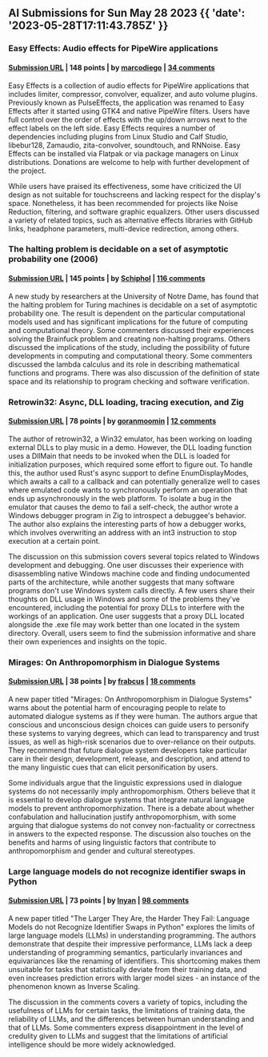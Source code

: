 ## AI Submissions for Sun May 28 2023 {{ 'date': '2023-05-28T17:11:43.785Z' }}

### Easy Effects: Audio effects for PipeWire applications

#### [Submission URL](https://github.com/wwmm/easyeffects) | 148 points | by [marcodiego](https://news.ycombinator.com/user?id=marcodiego) | [34 comments](https://news.ycombinator.com/item?id=36108927)

Easy Effects is a collection of audio effects for PipeWire applications that includes limiter, compressor, convolver, equalizer, and auto volume plugins. Previously known as PulseEffects, the application was renamed to Easy Effects after it started using GTK4 and native PipeWire filters. Users have full control over the order of effects with the up/down arrows next to the effect labels on the left side. Easy Effects requires a number of dependencies including plugins from Linux Studio and Calf Studio, libebur128, Zamaudio, zita-convolver, soundtouch, and RNNoise. Easy Effects can be installed via Flatpak or via package managers on Linux distributions. Donations are welcome to help with further development of the project.

While users have praised its effectiveness, some have criticized the UI design as not suitable for touchscreens and lacking respect for the display's space. Nonetheless, it has been recommended for projects like Noise Reduction, filtering, and software graphic equalizers. Other users discussed a variety of related topics, such as alternative effects libraries with GitHub links, headphone parameters, multi-device redirection, among others.

### The halting problem is decidable on a set of asymptotic probability one (2006)

#### [Submission URL](https://projecteuclid.org/journals/notre-dame-journal-of-formal-logic/volume-47/issue-4/The-Halting-Problem-Is-Decidable-on-a-Set-of-Asymptotic/10.1305/ndjfl/1168352664.full) | 145 points | by [Schiphol](https://news.ycombinator.com/user?id=Schiphol) | [116 comments](https://news.ycombinator.com/item?id=36105717)

A new study by researchers at the University of Notre Dame, has found that the halting problem for Turing machines is decidable on a set of asymptotic probability one. The result is dependent on the particular computational models used and has significant implications for the future of computing and computational theory. Some commenters discussed their experiences solving the Brainfuck problem and creating non-halting programs. Others discussed the implications of the study, including the possibility of future developments in computing and computational theory. Some commenters discussed the lambda calculus and its role in describing mathematical functions and programs. There was also discussion of the definition of state space and its relationship to program checking and software verification.

### Retrowin32: Async, DLL loading, tracing execution, and Zig

#### [Submission URL](https://neugierig.org/software/blog/2023/05/retrowin32-async-dll-tracing-zig.html) | 78 points | by [goranmoomin](https://news.ycombinator.com/user?id=goranmoomin) | [12 comments](https://news.ycombinator.com/item?id=36104608)

The author of retrowin32, a Win32 emulator, has been working on loading external DLLs to play music in a demo. However, the DLL loading function uses a DllMain that needs to be invoked when the DLL is loaded for initialization purposes, which required some effort to figure out. To handle this, the author used Rust's async support to define EnumDisplayModes, which awaits a call to a callback and can potentially generalize well to cases where emulated code wants to synchronously perform an operation that ends up asynchronously in the web platform. To isolate a bug in the emulator that causes the demo to fail a self-check, the author wrote a Windows debugger program in Zig to introspect a debuggee's behavior. The author also explains the interesting parts of how a debugger works, which involves overwriting an address with an int3 instruction to stop execution at a certain point.

The discussion on this submission covers several topics related to Windows development and debugging. One user discusses their experience with disassembling native Windows machine code and finding undocumented parts of the architecture, while another suggests that many software programs don't use Windows system calls directly. A few users share their thoughts on DLL usage in Windows and some of the problems they've encountered, including the potential for proxy DLLs to interfere with the workings of an application. One user suggests that a proxy DLL located alongside the .exe file may work better than one located in the system directory. Overall, users seem to find the submission informative and share their own experiences and insights on the topic.

### Mirages: On Anthropomorphism in Dialogue Systems

#### [Submission URL](https://arxiv.org/abs/2305.09800) | 38 points | by [frabcus](https://news.ycombinator.com/user?id=frabcus) | [18 comments](https://news.ycombinator.com/item?id=36102082)

A new paper titled "Mirages: On Anthropomorphism in Dialogue Systems" warns about the potential harm of encouraging people to relate to automated dialogue systems as if they were human. The authors argue that conscious and unconscious design choices can guide users to personify these systems to varying degrees, which can lead to transparency and trust issues, as well as high-risk scenarios due to over-reliance on their outputs. They recommend that future dialogue system developers take particular care in their design, development, release, and description, and attend to the many linguistic cues that can elicit personification by users.

Some individuals argue that the linguistic expressions used in dialogue systems do not necessarily imply anthropomorphism. Others believe that it is essential to develop dialogue systems that integrate natural language models to prevent anthropomorphization. There is a debate about whether confabulation and hallucination justify anthropomorphism, with some arguing that dialogue systems do not convey non-factuality or correctness in answers to the expected response. The discussion also touches on the benefits and harms of using linguistic factors that contribute to anthropomorphism and gender and cultural stereotypes.

### Large language models do not recognize identifier swaps in Python

#### [Submission URL](https://arxiv.org/abs/2305.15507) | 73 points | by [lnyan](https://news.ycombinator.com/user?id=lnyan) | [98 comments](https://news.ycombinator.com/item?id=36101429)

A new paper titled "The Larger They Are, the Harder They Fail: Language Models do not Recognize Identifier Swaps in Python" explores the limits of large language models (LLMs) in understanding programming. The authors demonstrate that despite their impressive performance, LLMs lack a deep understanding of programming semantics, particularly invariances and equivariances like the renaming of identifiers. This shortcoming makes them unsuitable for tasks that statistically deviate from their training data, and even increases prediction errors with larger model sizes - an instance of the phenomenon known as Inverse Scaling.

The discussion in the comments covers a variety of topics, including the usefulness of LLMs for certain tasks, the limitations of training data, the reliability of LLMs, and the differences between human understanding and that of LLMs. Some commenters express disappointment in the level of credulity given to LLMs and suggest that the limitations of artificial intelligence should be more widely acknowledged.

